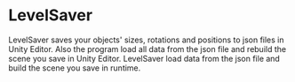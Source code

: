 # LevelSaver
LevelSaver saves your objects' sizes, rotations and positions to json files in Unity Editor. Also the program load all data from the json file and rebuild the scene you save in Unity Editor.
LevelSaver load data from the json file and build the scene you save in runtime.
